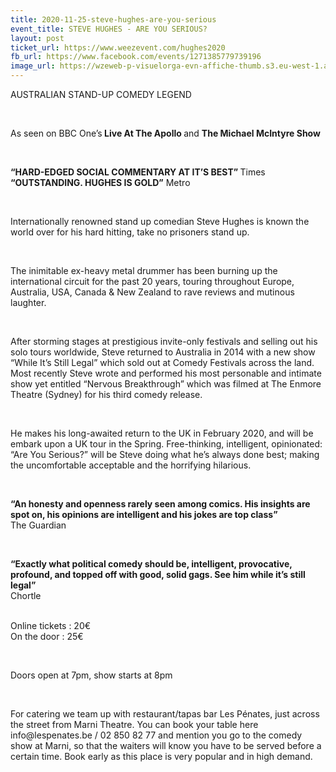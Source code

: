```yaml
---
title: 2020-11-25-steve-hughes-are-you-serious
event_title: STEVE HUGHES - ARE YOU SERIOUS?
layout: post
ticket_url: https://www.weezevent.com/hughes2020
fb_url: https://www.facebook.com/events/1271385779739196
image_url: https://wzeweb-p-visuelorga-evn-affiche-thumb.s3.eu-west-1.amazonaws.com/affiche_573436.thumb53700.1575023536.jpg
---
```

<div class="x-text"><p>AUSTRALIAN STAND-UP COMEDY LEGEND</p><p>&nbsp;</p><p>As seen on BBC One’s<strong> Live At The Apollo </strong>and <strong>The Michael McIntyre Show</strong></p><p>&nbsp;</p><p><strong>“HARD-EDGED SOCIAL COMMENTARY AT IT’S BEST” </strong>Times<br><strong>“OUTSTANDING. HUGHES IS GOLD”</strong> Metro</p><p>&nbsp;</p><p>Internationally renowned stand up comedian Steve Hughes is known the world over for his hard hitting, take no prisoners stand up.</p><p>&nbsp;</p><p>The inimitable ex-heavy metal drummer has been burning up the international circuit for the past 20 years, touring throughout Europe, Australia, USA, Canada &amp; New Zealand to rave reviews and mutinous laughter.</p><p>&nbsp;</p><p>After storming stages at prestigious invite-only festivals and selling out his solo tours worldwide, Steve returned to Australia in 2014 with a new show “While It’s Still Legal” which sold out at Comedy Festivals across the land. Most recently Steve wrote and performed his most personable and intimate show yet entitled “Nervous Breakthrough” which was filmed at The Enmore Theatre (Sydney) for his third comedy release.</p><p>&nbsp;</p><p>He makes his long-awaited return to the UK in February 2020, and will be embark upon a UK tour in the Spring. Free-thinking, intelligent, opinionated: “Are You Serious?” will be Steve doing what he’s always done best; making the uncomfortable acceptable and the horrifying hilarious.</p><p>&nbsp;</p><p><strong>“An honesty and openness rarely seen among comics. His insights are spot on, his opinions are intelligent and his jokes are top class” </strong><br>The Guardian</p><p>&nbsp;</p><p><strong>“Exactly what political comedy should be, intelligent, provocative, profound, and topped off with good, solid gags. See him while it’s still legal” </strong><br>Chortle</p></div><p><br><span>Online tickets : 20€<br>On the door : 25€</span></p><p>&nbsp;</p><p><span>Doors open at 7pm, show starts at 8pm</span></p><p>&nbsp;</p><p><span><span>For catering we team up with restaurant/tapas bar Les Pénates, just across the street from Marni Theatre. You can book your table here info@lespenates.be / 02 850 82 77 and mention you go to the comedy show at Marni, so that the waiters will know you have to be served before a certain time. Book early as this place is very popular and in high demand.</span></span></p>
